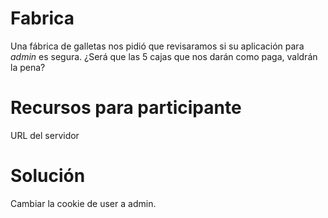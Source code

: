 # Fabrica

Una fábrica de galletas nos pidió que revisaramos si su aplicación para _admin_ es segura. ¿Será que las 5 cajas que nos darán como paga, valdrán la pena?

# Recursos para participante

URL del servidor

# Solución

Cambiar la cookie de user a admin.
